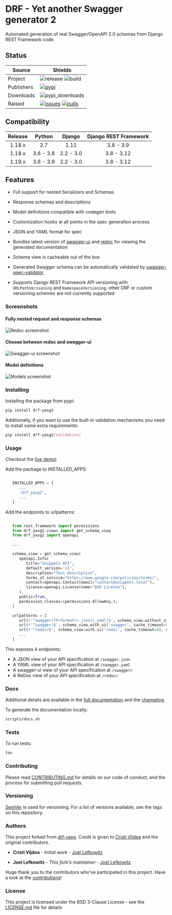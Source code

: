 # DRF - Yet another Swagger generator 2

Automated generation of real Swagger/OpenAPI 2.0 schemas from Django REST
Framework code.

## Status

| Source     | Shields                                                        |
| ---------- | -------------------------------------------------------------- |
| Project    | ![release][release] ![build][build]        |
| Publishers | [![pypi][pypi]][pypi_link]                                     |
| Downloads  | ![pypi_downloads][pypi_downloads]                              |
| Raised     | [![issues][issues]][issues_link] [![pulls][pulls]][pulls_link] |

## Compatibility

| Release | Python     | Django    | Django REST Framework |
|:-------:|:----------:|:---------:|:---------------------:|
| 1.18.x  | 2.7        | 1.11      | 3.8 - 3.9             |
| 1.18.x  | 3.6 - 3.8  | 2.2 - 3.0 | 3.8 - 3.12            |
| 1.19.x  | 3.6 - 3.9  | 2.2 - 3.0 | 3.8 - 3.12            |

## Features

* Full support for nested Serializers and Schemas
* Response schemas and descriptions
* Model definitions compatible with codegen tools
* Customization hooks at all points in the spec generation process
* JSON and YAML format for spec
* Bundles latest version of [swagger-ui](https://github.com/swagger-api/swagger-ui)
and [redoc](https://github.com/Rebilly/ReDoc) for viewing the generated documentation

* Schema view is cacheable out of the box
* Generated Swagger schema can be automatically validated by [swagger-spec-validator](https://github.com/Yelp/swagger_spec_validator)

* Supports Django REST Framework API versioning with ``URLPathVersioning`` and
``NamespaceVersioning``; other DRF or custom versioning schemes are not currently
supported

### Screenshots

#### Fully nested request and response schemas

![Redoc screenshot][redoc_screenshot]
#### Choose between redoc and swagger-ui

![Swagger-ui screenshot][swagger_ui_screenshot]

#### Model definitions

![Models screenshot][models_screenshot]

### Installing

Installing the package from pypi:

```bash
pip install drf-yasg2
```

Additionally, if you want to use the built-in validation mechanisms
you need to install some extra requirements:

```bash
pip install drf-yasg2[validation]
```

### Usage

Checkout the [live demo!](https://drf_yasg2-demo.herokuapp.com/)

Add the package to INSTALLED_APPS:

```python

   INSTALLED_APPS = [
      ...
      'drf_yasg2',
      ...
   ]
```

Add the endpoints to urlpatterns:

```python

   from rest_framework import permissions
   from drf_yasg2.views import get_schema_view
   from drf_yasg2 import openapi

   ...

   schema_view = get_schema_view(
      openapi.Info(
         title="Snippets API",
         default_version='v1',
         description="Test description",
         terms_of_service="https://www.google.com/policies/terms/",
         contact=openapi.Contact(email="contact@snippets.local"),
         license=openapi.License(name="BSD License"),
      ),
      public=True,
      permission_classes=(permissions.AllowAny,),
   )

   urlpatterns = [
      url(r'^swagger(?P<format>\.json|\.yaml)$', schema_view.without_ui(cache_timeout=0), name='schema-json'),
      url(r'^swagger/$', schema_view.with_ui('swagger', cache_timeout=0), name='schema-swagger-ui'),
      url(r'^redoc/$', schema_view.with_ui('redoc', cache_timeout=0), name='schema-redoc'),
      ...
   ]
```

This exposes 4 endpoints:

* A JSON view of your API specification at ``/swagger.json``
* A YAML view of your API specification at ``/swagger.yaml``
* A swagger-ui view of your API specification at ``/swagger/``
* A ReDoc view of your API specification at ``/redoc/``

### Docs

Additional details are available in the [full documentation](https://drf_yasg2.readthedocs.io/en/latest/) and the [changelog](https://drf_yasg2.readthedocs.io/en/stable/changelog.html).

To generate the documentation locally:

```bash
scripts/docs.sh
```

### Tests

To run tests:

```bash
tox
```

### Contributing

Please read [CONTRIBUTING.md](CONTRIBUTING.md) for details on our code of conduct, and the process for submitting pull requests.

### Versioning

[SemVer](http://semver.org/) is used for versioning. For a list of versions available, see the tags on this repository.

### Authors

This project forked from [drf-yasg](https://github.com/joellefkowitz/drf-yasg).
Credit is given to [Cristi Vîjdea](https://github.com/axnsan12) and the original contributors.

* **Cristi Vîjdea** - _Initial work_ - [Joel Lefkowitz](https://github.com/JoelLefkowitz)

* **Joel Lefkowitz** - _This fork's maintainer_ - [Joel Lefkowitz](https://github.com/JoelLefkowitz)

Huge thank you to the contributors who've participated in this project. Have a look at the [contributions](https://github.com/JoelLefkowitz/drf-yasg/pulse)!

### License

This project is licensed under the BSD 3-Clause License - see the [LICENSE.md](LICENSE.md) file for details

<!--- Table links --->

[release]: https://img.shields.io/github/v/tag/joellefkowitz/drf-yasg
[build]:  https://travis-ci.org/JoelLefkowitz/drf-yasg.svg?branch=master

[pypi_downloads]: https://img.shields.io/pypi/dw/drf_yasg2

[pypi]: https://img.shields.io/pypi/v/drf_yasg2 "PyPi"
[pypi_link]: https://pypi.org/project/drf_yasg2

[issues]: https://img.shields.io/github/issues/JoelLefkowitz/drf-yasg "Issues"
[issues_link]: https://github.com/JoelLefkowitz/drf-yasg/issues

[pulls]: https://img.shields.io/github/issues-pr/JoelLefkowitz/drf-yasg "Pull requests"
[pulls_link]: https://github.com/JoelLefkowitz/drf-yasg/pulls

<!--- Image links --->

[redoc_screenshot]: https://raw.githubusercontent.com/JoelLefkowitz/drf-yasg/1.0.2/screenshots/redoc-nested-response.png

[swagger_ui_screenshot]: https://raw.githubusercontent.com/JoelLefkowitz/drf-yasg/1.0.2/screenshots/swagger-ui-list.png

[models_screenshot]: https://raw.githubusercontent.com/JoelLefkowitz/drf-yasg/1.0.2/screenshots/swagger-ui-models.png
